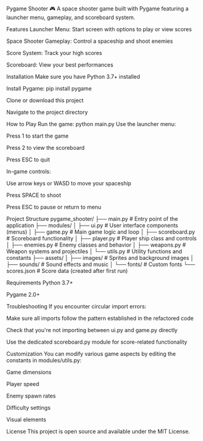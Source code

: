 Pygame Shooter 🎮
A space shooter game built with Pygame featuring a launcher menu, gameplay, and scoreboard system.

Features
Launcher Menu: Start screen with options to play or view scores

Space Shooter Gameplay: Control a spaceship and shoot enemies

Score System: Track your high scores

Scoreboard: View your best performances

Installation
Make sure you have Python 3.7+ installed

Install Pygame:
    pip install pygame

Clone or download this project

Navigate to the project directory

How to Play
Run the game:
    python main.py
Use the launcher menu:

Press 1 to start the game

Press 2 to view the scoreboard

Press ESC to quit

In-game controls:

Use arrow keys or WASD to move your spaceship

Press SPACE to shoot

Press ESC to pause or return to menu

Project Structure
pygame_shooter/
├── main.py              # Entry point of the application
├── modules/
│   ├── ui.py           # User interface components (menus)
│   ├── game.py         # Main game logic and loop
│   ├── scoreboard.py   # Scoreboard functionality
│   ├── player.py       # Player ship class and controls
│   ├── enemies.py      # Enemy classes and behavior
│   ├── weapons.py      # Weapon systems and projectiles
│   └── utils.py        # Utility functions and constants
├── assets/
│   ├── images/         # Sprites and background images
│   ├── sounds/         # Sound effects and music
│   └── fonts/          # Custom fonts
└── scores.json         # Score data (created after first run)

Requirements
Python 3.7+

Pygame 2.0+

Troubleshooting
If you encounter circular import errors:

Make sure all imports follow the pattern established in the refactored code

Check that you're not importing between ui.py and game.py directly

Use the dedicated scoreboard.py module for score-related functionality

Customization
You can modify various game aspects by editing the constants in modules/utils.py:

Game dimensions

Player speed

Enemy spawn rates

Difficulty settings

Visual elements

License
This project is open source and available under the MIT License.
